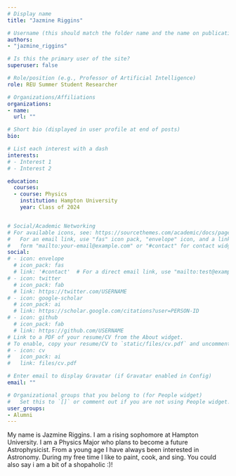 ```yaml
---
# Display name
title: "Jazmine Riggins"

# Username (this should match the folder name and the name on publications)
authors:
- "jazmine_riggins"

# Is this the primary user of the site?
superuser: false

# Role/position (e.g., Professor of Artificial Intelligence)
role: REU Summer Student Researcher

# Organizations/Affiliations
organizations:
- name: 
  url: ""

# Short bio (displayed in user profile at end of posts)
bio: 

# List each interest with a dash
interests:
# - Interest 1
# - Interest 2

education:
  courses:
  - course: Physics
    institution: Hampton University
    year: Class of 2024


# Social/Academic Networking
# For available icons, see: https://sourcethemes.com/academic/docs/page-builder/#icons
#   For an email link, use "fas" icon pack, "envelope" icon, and a link in the
#   form "mailto:your-email@example.com" or "#contact" for contact widget.
social:
# - icon: envelope
  # icon_pack: fas
  # link: '#contact'  # For a direct email link, use "mailto:test@example.org".
# - icon: twitter
  # icon_pack: fab
  # link: https://twitter.com/USERNAME
# - icon: google-scholar
  # icon_pack: ai
  # link: https://scholar.google.com/citations?user=PERSON-ID
# - icon: github
  # icon_pack: fab
  # link: https://github.com/USERNAME
# Link to a PDF of your resume/CV from the About widget.
# To enable, copy your resume/CV to `static/files/cv.pdf` and uncomment the lines below.
# - icon: cv
#   icon_pack: ai
#   link: files/cv.pdf

# Enter email to display Gravatar (if Gravatar enabled in Config)
email: ""

# Organizational groups that you belong to (for People widget)
#   Set this to `[]` or comment out if you are not using People widget.
user_groups:
- Alumni
---
```


My name is Jazmine Riggins. I am a rising sophomore at Hampton University. I am a Physics Major who plans to become a future Astrophysicist. From a young age I have always been interested in Astronomy. During my free time I like to paint, cook, and sing. You could also say i am a bit of a shopaholic :)!
